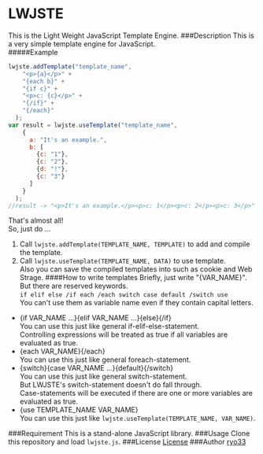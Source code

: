 # LWJSTE
This is the Light Weight JavaScript Template Engine.
###Description
This is a very simple template engine for JavaScript.  
#####Example
```javascript
lwjste.addTemplate("template_name",
    "<p>{a}</p>" +
    "{each b}" +
    "{if c}" +
    "<p>c: {c}</p>" +
    "{/if}" +
    "{/each}"
  );
var result = lwjste.useTemplate("template_name",
    {
      a: "It's an example.",
      b: [
        {c: "1"},
        {c: "2"},
        {d: "!"},
        {c: "3"}
      ]
    }
  );
//result -> "<p>It's an example.</p><p>c: 1</p><p>c: 2</p><p>c: 3</p>"
```
That's almost all!  
So, just do ...  
1. Call `lwjste.addTemplate(TEMPLATE_NAME, TEMPLATE)` to add and compile the template.  
2. Call `lwjste.useTemplate(TEMPLATE_NAME, DATA)` to use template.  
Also you can save the compiled templates into such as cookie and Web Strage.
####How to write templates
Briefly, just write "{VAR_NAME}".  
But there are reserved keywords.  
`if elif else /if each /each switch case default /switch use`  
You can't use them as variable name even if they contain capital letters.  
- {if VAR_NAME ...}{elif VAR_NAME ...}{else}{/if}  
You can use this just like general if-elif-else-statement.  
Controlling expressions will be treated as true if all variables are evaluated as true.  
- {each VAR_NAME}{/each}  
You can use this just like general foreach-statement.  
- {switch}{case VAR_NAME ...}{default}{/switch}  
You can use this just like general switch-statement.  
But LWJSTE's switch-statement doesn't do fall through.  
Case-statements will be executed if there are one or more variables are evaluated as true.  
- {use TEMPLATE_NAME VAR_NAME}  
You can use this just like `lwjste.useTemplate(TEMPLATE_NAME, VAR_NAME)`.  

###Requirement
This is a stand-alone JavaScript library.
###Usage
Clone this repository and load `lwjste.js`.
###License
  [License](LICENSE)
###Author
  [ryo33](https://github.com/ryo33/ "ryo33's github page")
